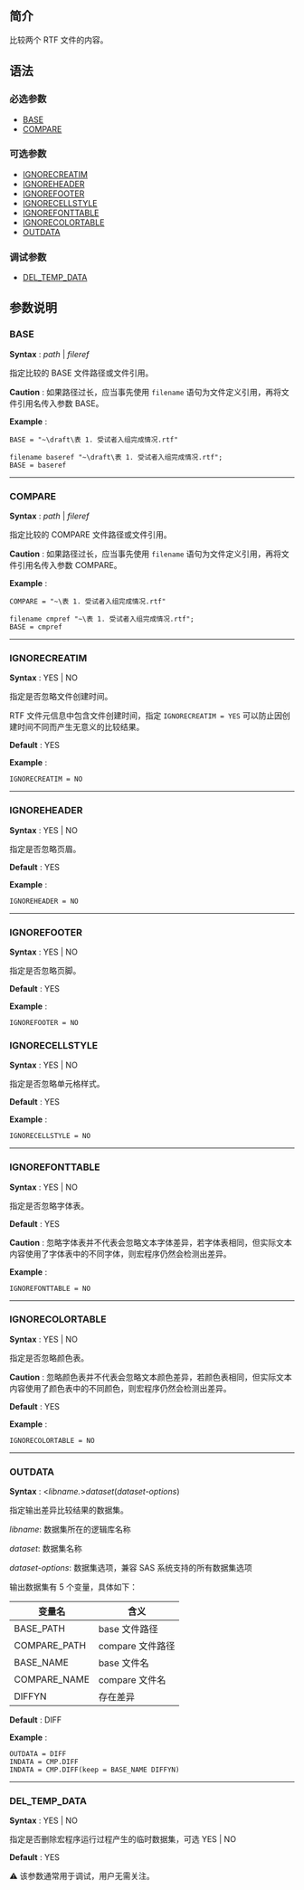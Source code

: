 ## 简介

比较两个 RTF 文件的内容。

## 语法

### 必选参数

- [BASE](#base)
- [COMPARE](#compare)

### 可选参数

- [IGNORECREATIM](#ignorecreatim)
- [IGNOREHEADER](#ignoreheader)
- [IGNOREFOOTER](#ignorefooter)
- [IGNORECELLSTYLE](#ignorecellstyle)
- [IGNOREFONTTABLE](#ignorefonttable)
- [IGNORECOLORTABLE](#ignorecolortable)
- [OUTDATA](#outdata)

### 调试参数

- [DEL_TEMP_DATA](#del_temp_data)

## 参数说明

### BASE

**Syntax** : _path_ | _fileref_

指定比较的 BASE 文件路径或文件引用。

**Caution** : 如果路径过长，应当事先使用 `filename` 语句为文件定义引用，再将文件引用名传入参数 BASE。

**Example** :

```sas
BASE = "~\draft\表 1. 受试者入组完成情况.rtf"
```

```sas
filename baseref "~\draft\表 1. 受试者入组完成情况.rtf";
BASE = baseref
```

---

### COMPARE

**Syntax** : _path_ | _fileref_

指定比较的 COMPARE 文件路径或文件引用。

**Caution** : 如果路径过长，应当事先使用 `filename` 语句为文件定义引用，再将文件引用名传入参数 COMPARE。

**Example** :

```sas
COMPARE = "~\表 1. 受试者入组完成情况.rtf"
```

```sas
filename cmpref "~\表 1. 受试者入组完成情况.rtf";
BASE = cmpref
```

---

### IGNORECREATIM

**Syntax** : YES | NO

指定是否忽略文件创建时间。

RTF 文件元信息中包含文件创建时间，指定 `IGNORECREATIM = YES` 可以防止因创建时间不同而产生无意义的比较结果。

**Default** : YES

**Example** :

```sas
IGNORECREATIM = NO
```

---

### IGNOREHEADER

**Syntax** : YES | NO

指定是否忽略页眉。

**Default** : YES

**Example** :

```sas
IGNOREHEADER = NO
```

---

### IGNOREFOOTER

**Syntax** : YES | NO

指定是否忽略页脚。

**Default** : YES

**Example** :

```sas
IGNOREFOOTER = NO
```

### IGNORECELLSTYLE

**Syntax** : YES | NO

指定是否忽略单元格样式。

**Default** : YES

**Example** :

```sas
IGNORECELLSTYLE = NO
```

---

### IGNOREFONTTABLE

**Syntax** : YES | NO

指定是否忽略字体表。

**Default** : YES

**Caution** : 忽略字体表并不代表会忽略文本字体差异，若字体表相同，但实际文本内容使用了字体表中的不同字体，则宏程序仍然会检测出差异。

**Example** :

```sas
IGNOREFONTTABLE = NO
```

---

### IGNORECOLORTABLE

**Syntax** : YES | NO

指定是否忽略颜色表。

**Caution** : 忽略颜色表并不代表会忽略文本颜色差异，若颜色表相同，但实际文本内容使用了颜色表中的不同颜色，则宏程序仍然会检测出差异。

**Default** : YES

**Example** :

```sas
IGNORECOLORTABLE = NO
```

---

### OUTDATA

**Syntax** : <_libname._>_dataset_(_dataset-options_)

指定输出差异比较结果的数据集。

_libname_: 数据集所在的逻辑库名称

_dataset_: 数据集名称

_dataset-options_: 数据集选项，兼容 SAS 系统支持的所有数据集选项

输出数据集有 5 个变量，具体如下：

| 变量名       | 含义             |
| ------------ | ---------------- |
| BASE_PATH    | base 文件路径    |
| COMPARE_PATH | compare 文件路径 |
| BASE_NAME    | base 文件名      |
| COMPARE_NAME | compare 文件名   |
| DIFFYN       | 存在差异         |

**Default** : DIFF

**Example** :

```sas
OUTDATA = DIFF
INDATA = CMP.DIFF
INDATA = CMP.DIFF(keep = BASE_NAME DIFFYN)
```

---

### DEL_TEMP_DATA

**Syntax** : YES | NO

指定是否删除宏程序运行过程产生的临时数据集，可选 YES | NO

**Default** : YES

⚠ 该参数通常用于调试，用户无需关注。
